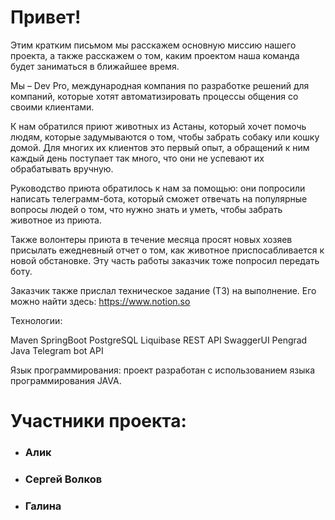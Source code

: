# Привет!

Этим кратким письмом мы расскажем основную миссию нашего проекта, а также расскажем о том, каким проектом наша команда будет заниматься в ближайшее время.

Мы – Dev Pro, международная компания по разработке решений для компаний, которые хотят автоматизировать процессы общения со своими клиентами.

К нам обратился приют животных из Астаны, который хочет помочь людям, которые задумываются о том, чтобы забрать собаку или кошку домой. Для многих их клиентов это первый опыт, а обращений к ним каждый день поступает так много, что они не успевают их обрабатывать вручную.

Руководство приюта обратилось к нам за помощью: они попросили написать телеграмм-бота, который сможет отвечать на популярные вопросы людей о том, что нужно знать и уметь, чтобы забрать животное из приюта.

Также волонтеры приюта в течение месяца просят новых хозяев присылать ежедневный отчет о том, как животное приспосабливается к новой обстановке. Эту часть работы заказчик тоже попросил передать боту.

Заказчик также прислал техническое задание (ТЗ) на выполнение. Его можно найти здесь: https://www.notion.so

Технологии:

  Maven
  SpringBoot
  PostgreSQL
  Liquibase
  REST API
  SwaggerUI
  Pengrad Java Telegram bot API

Язык программирования: проект разработан с использованием языка программирования JAVA.

# Участники проекта:
- ### Алик
- ### Сергей Волков
- ### Галина
